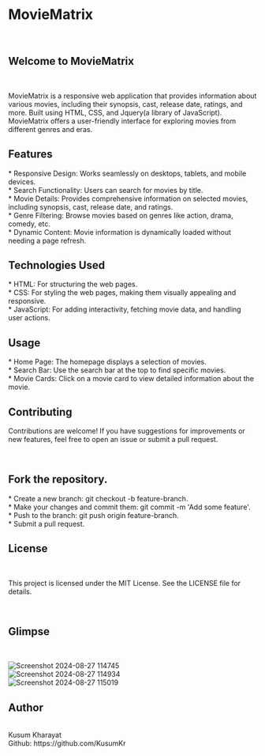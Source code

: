 # MovieMatrix
<br>
<h2>Welcome to MovieMatrix</h2>
<br>
<p>MovieMatrix is a responsive web application that provides information about various movies, including their synopsis, cast, release date, ratings, and more. Built using HTML, CSS, and Jquery(a library of JavaScript). MovieMatrix offers a user-friendly interface for exploring movies from different genres and eras.</p>

<h2>Features</h2>
* Responsive Design: Works seamlessly on desktops, tablets, and mobile devices.
<br>
* Search Functionality: Users can search for movies by title.
<br>
* Movie Details: Provides comprehensive information on selected movies, including synopsis, cast, release date, and ratings.
<br>
* Genre Filtering: Browse movies based on genres like action, drama, comedy, etc.
<br>
* Dynamic Content: Movie information is dynamically loaded without needing a page refresh.
<br>
<h2>Technologies Used</h2>
* HTML: For structuring the web pages.
<br>
* CSS: For styling the web pages, making them visually appealing and responsive.
<br>
* JavaScript: For adding interactivity, fetching movie data, and handling user actions.
<br>
<h2>Usage</h2>
* Home Page: The homepage displays a selection of movies.
<br>
* Search Bar: Use the search bar at the top to find specific movies.
<br>
* Movie Cards: Click on a movie card to view detailed information about the movie.
<br>

<h2>Contributing</h2>
<p>Contributions are welcome! If you have suggestions for improvements or new features, feel free to open an issue or submit a pull request.</p>
<br>
<h2>Fork the repository.</h2>
* Create a new branch: git checkout -b feature-branch.
<br>
* Make your changes and commit them: git commit -m 'Add some feature'.
<br>
* Push to the branch: git push origin feature-branch.
<br>
* Submit a pull request.
<br>

<h2>License</h2>
<br>
<p>This project is licensed under the MIT License. See the LICENSE file for details.</p>
<br>
<h2>Glimpse</h2>
<br>

![Screenshot 2024-08-27 114745](https://github.com/user-attachments/assets/ab28284b-7f51-4766-9fae-f6a01e717e93)
<br>
![Screenshot 2024-08-27 114934](https://github.com/user-attachments/assets/b39c5a64-2e41-4517-a153-07e6df872134)
<br>
![Screenshot 2024-08-27 115019](https://github.com/user-attachments/assets/f2d8512d-f4fa-4175-a2d8-7a8ed9da519a)
<br>

<h2>Author</h2>
<br>
Kusum Kharayat
<br>
Github: https://github.com/KusumKr



